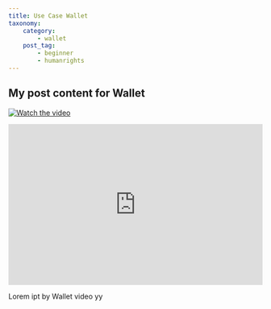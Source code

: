 ```yaml
---
title: Use Case Wallet
taxonomy:
    category:
        - wallet
    post_tag:
        - beginner
        - humanrights
---
```


## My post content for Wallet

[![Watch the video](https://img.youtube.com/vi/nTQUwghvy5Q/default.jpg)](https://youtu.be/nTQUwghvy5Q)

<iframe width="100%" height="320" src="https://youtu.be/nTQUwghvy5Q" frameborder="0" allow="accelerometer; autoplay; clipboard-write; encrypted-media; gyroscope; picture-in-picture" allowfullscreen></iframe>

Lorem ipt by Wallet video yy